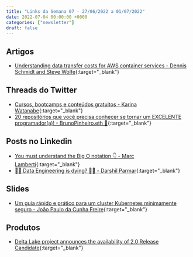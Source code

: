 ```yaml
---
title: "Links da Semana 07 - 27/06/2022 a 01/07/2022"
date: 2022-07-04 00:00:00 +0000
categories: ["newsletter"]
draft: false
---
```



## Artigos

- [Understanding data transfer costs for AWS container services - Dennis Schmidt and Steve Wolfe](https://aws.amazon.com/pt/blogs/containers/understanding-data-transfer-costs-for-aws-container-services/?trk=global_employee_advocacy&sc_channel=sm&advocacy_source=everyonesocial&es_id=fd5536cf26){:target="_blank"}

## Threads do Twitter

- [Cursos, bootcamps e conteúdos gratuitos - Karina Watanabe](https://twitter.com/ksriness/status/1542388289189060610?t=O-Rre0X7bRvXQ6NnqSWaAg&s=08){:target="_blank"}
- [20 repositórios que você precisa conhecer se tornar um EXCELENTE programador(a)! - BrunoPinheiro.eth 🚀](https://twitter.com/brunocroh/status/1542522395868573697?t=xZpTiFgp_587g1pbbj_Dyg&s=08){:target="_blank"}

## Posts no Linkedin

- [You must understand the Big O notation 👇 - Marc Lamberti](https://www.linkedin.com/posts/marclamberti_dataengineering-dataengineer-softwareengineer-activity-6947911626754768897-xKDJ/?utm_source=linkedin_share&utm_medium=android_app){:target="_blank"}
- [😵‍💫 Data Engineering is dying? 😵‍💫 - Darshil Parmar](https://www.linkedin.com/posts/darshil-parmar_dataengineering-dataengineer-datawithdarshil-activity-6947813745435754496-qNIQ/?utm_source=linkedin_share&utm_medium=member_desktop_web){:target="_blank"}

## Slides

- [Um guia rápido e prático para um cluster Kubernetes minimamente seguro - João Paulo da Cunha Freire](https://docs.google.com/presentation/d/1YFoylzJdkKsjDs4MvYpCEIqihswCLFywpJAohvY7DOI/edit#slide=id.gd46dcb0c7f_0_0){:target="_blank"}

## Produtos

- [Delta Lake project announces the availability of 2.0 Release Candidate](https://www.linuxfoundation.org/featured/delta-lake-project-announces-availability-2-0-release-candidate/){:target="_blank"}
